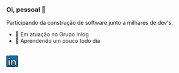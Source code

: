 ### Oi, pessoal 👋

Participando da construção de software junto a milhares de dev's.

- 🔭 Em atuação no Grupo Inlog
- 🌱 Aprendendo um pouco todo dia

<br>
<a href="https://www.linkedin.com/in/rafael-william-bba334150/">
  <img src="https://github.com/rafa7w/rafa7w/blob/main/linkedin.png" height="30px"/>
</a>
